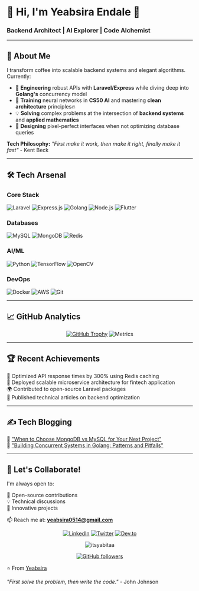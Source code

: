 # 💫 Hi, I'm Yeabsira Endale 👋  
### **Backend Architect** | **AI Explorer** | **Code Alchemist**  

---

## 🚀 **About Me**  
I transform coffee into scalable backend systems and elegant algorithms. Currently:  

- 🔭 **Engineering** robust APIs with **Laravel/Express** while diving deep into **Golang's** concurrency model  
- 🌱 **Training** neural networks in **CS50 AI** and mastering **clean architecture** principles🔥
- 💡 **Solving** complex problems at the intersection of **backend systems** and **applied mathematics**  
- 🎨 **Designing** pixel-perfect interfaces when not optimizing database queries  

**Tech Philosophy:** *"First make it work, then make it right, finally make it fast"* - Kent Beck  

---

## 🛠️ **Tech Arsenal**  

### **Core Stack**  
![Laravel](https://img.shields.io/badge/Laravel-FF2D20?style=for-the-badge&logo=laravel&logoColor=white)
![Express.js](https://img.shields.io/badge/Express.js-000000?style=for-the-badge&logo=express&logoColor=white)
![Golang](https://img.shields.io/badge/Go-00ADD8?style=for-the-badge&logo=go&logoColor=white)
![Node.js](https://img.shields.io/badge/Node.js-339933?style=for-the-badge&logo=nodedotjs&logoColor=white)
![Flutter](https://img.shields.io/badge/Flutter-02569B?style=for-the-badge&logo=flutter&logoColor=white)

### **Databases**  
![MySQL](https://img.shields.io/badge/MySQL-4479A1?style=for-the-badge&logo=mysql&logoColor=white)
![MongoDB](https://img.shields.io/badge/MongoDB-47A248?style=for-the-badge&logo=mongodb&logoColor=white)
![Redis](https://img.shields.io/badge/Redis-DC382D?style=for-the-badge&logo=redis&logoColor=white)

### **AI/ML**  
![Python](https://img.shields.io/badge/Python-3776AB?style=for-the-badge&logo=python&logoColor=white)
![TensorFlow](https://img.shields.io/badge/TensorFlow-FF6F00?style=for-the-badge&logo=tensorflow&logoColor=white)
![OpenCV](https://img.shields.io/badge/OpenCV-5C3EE8?style=for-the-badge&logo=opencv&logoColor=white)

### **DevOps**  
![Docker](https://img.shields.io/badge/Docker-2496ED?style=for-the-badge&logo=docker&logoColor=white)
![AWS](https://img.shields.io/badge/AWS-232F3E?style=for-the-badge&logo=amazonaws&logoColor=white)
![Git](https://img.shields.io/badge/Git-F05032?style=for-the-badge&logo=git&logoColor=white)

---

## 📈 **GitHub Analytics**  

<div align="center">
  
[![GitHub Trophy](https://github-profile-trophy.vercel.app/?username=itsyabitaa&theme=onedark&row=2&column=4)](https://github.com/ryo-ma/github-profile-trophy)
![Metrics](https://github-readme-stats.vercel.app/api?username=Itsyabitaa&show_icons=true&theme=radical&include_all_commits=true)
</div>

---
## 🏆 Recent Achievements

🥇 Optimized API response times by 300% using Redis caching  
🚀 Deployed scalable microservice architecture for fintech application  
🌍 Contributed to open-source Laravel packages  
📝 Published technical articles on backend optimization  

---

## ✍️ Tech Blogging

📜 ["When to Choose MongoDB vs MySQL for Your Next Project"](https://example.com)  
📜 ["Building Concurrent Systems in Golang: Patterns and Pitfalls"](https://example.com)  
 

---

## 🤝 Let's Collaborate!

I'm always open to:  

🤝 Open-source contributions  
💡 Technical discussions  
🚀 Innovative projects  

📫 Reach me at: **yeabsira0514@gmail.com**  

<div align="center">

[![LinkedIn](https://img.shields.io/badge/-LinkedIn-0A66C2?style=for-the-badge&logo=linkedin&logoColor=white)](https://www.linkedin.com/in/engkukusha)
[![Twitter](https://img.shields.io/badge/-Twitter-1DA1F2?style=for-the-badge&logo=twitter&logoColor=white)](https://x.com/kukusha0514)
[![Dev.to](https://img.shields.io/badge/-Dev.to-0A0A0A?style=for-the-badge&logo=dev.to&logoColor=white)](https://dev.to/Itsyabitaa)

</div>

<p align="center">
  <img src="https://komarev.com/ghpvc/?username=itsyabitaa&label=Profile%20views&color=0e75b6&style=flat" alt="itsyabitaa" /> 
</p>

<p align="center">
  <a href="https://github.com/Itsyabitaa?tab=followers">
    <img src="https://img.shields.io/github/followers/Itsyabitaa?label=Follow&style=social" alt="GitHub followers">
  </a>
</p>

⭐️ From [Yeabsira](https://github.com/Itsyabitaa)  

*"First solve the problem, then write the code."* - John Johnson
